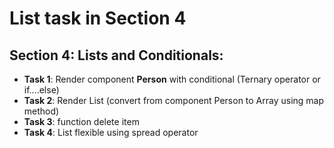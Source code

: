 # List task in Section 4

## Section 4: Lists and Conditionals:

- **Task 1**: Render component **Person** with conditional (Ternary operator or if....else)
- **Task 2**: Render List (convert from component Person to Array using map method)
- **Task 3**: function delete item
- **Task 4**: List flexible using spread operator

